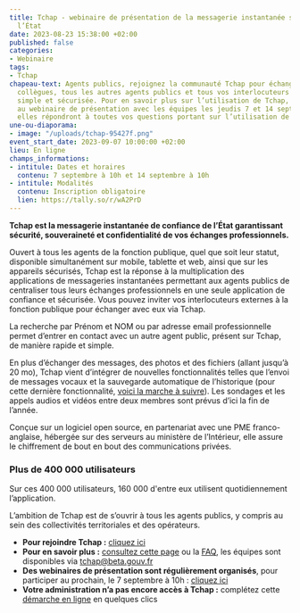 ```yaml
---
title: Tchap - webinaire de présentation de la messagerie instantanée souveraine de
  l’État
date: 2023-08-23 15:38:00 +02:00
published: false
categories:
- Webinaire
tags:
- Tchap
chapeau-text: Agents publics, rejoignez la communauté Tchap pour échanger avec vos
  collègues, tous les autres agents publics et tous vos interlocuteurs de manière
  simple et sécurisée. Pour en savoir plus sur l’utilisation de Tchap, participez
  au webinaire de présentation avec les équipes les jeudis 7 et 14 septembre à 10h,
  elles répondront à toutes vos questions portant sur l’utilisation de l’outil !
une-ou-diaporama:
- image: "/uploads/tchap-95427f.png"
event_start_date: 2023-09-07 10:00:00 +02:00
lieu: En ligne
champs_informations:
- intitule: Dates et horaires
  contenu: 7 septembre à 10h et 14 septembre à 10h
- intitule: Modalités
  contenu: Inscription obligatoire
  lien: https://tally.so/r/wA2PrD
---
```


**Tchap est la messagerie instantanée de confiance de l’État garantissant sécurité, souveraineté et confidentialité de vos échanges professionnels.**

Ouvert à tous les agents de la fonction publique, quel que soit leur statut, disponible simultanément sur mobile, tablette et web, ainsi que sur les appareils sécurisés, Tchap est la réponse à la multiplication des applications de messageries instantanées permettant aux agents publics de centraliser tous leurs échanges professionnels en une seule application de confiance et sécurisée. Vous pouvez inviter vos interlocuteurs externes à la fonction publique pour échanger avec eux via Tchap. 

La recherche par Prénom et NOM ou par adresse email professionnelle permet d’entrer en contact avec un autre agent public, présent sur Tchap, de manière rapide et simple.

En plus d’échanger des messages, des photos et des fichiers (allant jusqu’à 20 mo), Tchap vient d’intégrer de nouvelles fonctionnalités telles que l’envoi de messages vocaux et la sauvegarde automatique de l’historique (pour cette dernière fonctionnalité, [voici la marche à suivre](https://aide.tchap.beta.gouv.fr/fr/article/pourquoi-dois-je-me-connecter-regulierement-a-tchap-web-sur-ordinateur-web-18f48zi/)). Les sondages et les appels audios et vidéos entre deux membres sont prévus d’ici la fin de l’année.

Conçue sur un logiciel open source, en partenariat avec une PME franco-anglaise, hébergée sur des serveurs au ministère de l’Intérieur, elle assure le chiffrement de bout en bout des communications privées.

### Plus de 400 000 utilisateurs 
Sur ces 400 000 utilisateurs, 160 000 d'entre eux utilisent quotidiennement l’application.

L’ambition de Tchap est de s’ouvrir à tous les agents publics, y compris au sein des collectivités territoriales et des opérateurs.

* **Pour rejoindre Tchap :** [cliquez ici](https://tchap.beta.gouv.fr/?mtm_campaign=numerique-gouv-fr)
* **Pour en savoir plus :** [consultez cette page](https://www.numerique.gouv.fr/outils-agents/tchap-messagerie-instantanee-etat/) ou la [FAQ](https://aide.tchap.beta.gouv.fr/fr/), les équipes sont disponibles via [tchap@beta.gouv.fr](tchap@beta.gouv.fr)
* **Des webinaires de présentation sont régulièrement organisés**, pour participer au prochain, le 7 septembre à 10h : [cliquez ici](https://tally.so/r/wA2PrD)
* **Votre administration n’a pas encore accès à Tchap :** complétez cette [démarche en ligne](https://www.demarches-simplifiees.fr/commencer/utiliser-tchap) en quelques clics